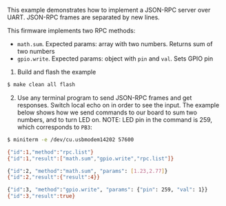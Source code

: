This example demonstrates how to implement a JSON-RPC server over UART.
JSON-RPC frames are separated by new lines.

This firmware implements two RPC methods:
- `math.sum`. Expected params: array with two numbers. Returns sum of two numbers
- `gpio.write`. Expected params: object with `pin` and `val`. Sets GPIO pin

1. Build and flash the example
  ```sh
  $ make clean all flash
  ```
2. Use any terminal program to send JSON-RPC frames and get responses.
  Switch local echo on in order to see the input.
  The example below shows how we send commands to our board to sum two numbers,
  and to turn LED on. NOTE: LED pin in the command is 259, which corresponds
  to `PB3`:

  ```sh
  $ miniterm -e /dev/cu.usbmodem14202 57600

  {"id":1,"method":"rpc.list"}
  {"id":1,"result":["math.sum","gpio.write","rpc.list"]}

  {"id":2, "method":"math.sum", "params": [1.23,2.77]}
  {"id":2,"result":{"result":4}}

  {"id":3, "method":"gpio.write", "params": {"pin": 259, "val": 1}}
  {"id":3,"result":true}
  ```
